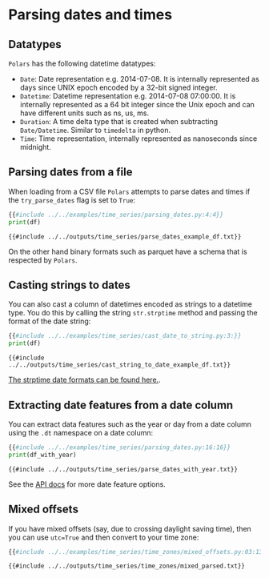 # Parsing dates and times

## Datatypes

`Polars` has the following datetime datatypes:

- `Date`: Date representation e.g. 2014-07-08. It is internally represented as days since UNIX epoch encoded by a 32-bit signed integer.
- `Datetime`: Datetime representation e.g. 2014-07-08 07:00:00. It is internally represented as a 64 bit integer since the Unix epoch and can have different units such as ns, us, ms.
- `Duration`: A time delta type that is created when subtracting `Date/Datetime`. Similar to `timedelta` in python.
- `Time`: Time representation, internally represented as nanoseconds since midnight.

## Parsing dates from a file

When loading from a CSV file `Polars` attempts to parse dates and times if the `try_parse_dates` flag is set to `True`:

```python
{{#include ../../examples/time_series/parsing_dates.py:4:4}}
print(df)
```

```text
{{#include ../../outputs/time_series/parse_dates_example_df.txt}}
```

On the other hand binary formats such as parquet have a schema that is respected by `Polars`.

## Casting strings to dates

You can also cast a column of datetimes encoded as strings to a datetime type. You do this by calling the string `str.strptime` method and passing the format of the date string:

```python
{{#include ../../examples/time_series/cast_date_to_string.py:3:}}
print(df)
```

```text
{{#include ../../outputs/time_series/cast_string_to_date_example_df.txt}}
```

[The strptime date formats can be found here.](https://docs.rs/chrono/latest/chrono/format/strftime/index.html).

## Extracting date features from a date column

You can extract data features such as the year or day from a date column using the `.dt` namespace on a date column:

```python
{{#include ../../examples/time_series/parsing_dates.py:16:16}}
print(df_with_year)
```

```text
{{#include ../../outputs/time_series/parse_dates_with_year.txt}}
```

See the [API docs](POLARS_PY_REF_GUIDE/series/timeseries.html)
for more date feature options.

## Mixed offsets

If you have mixed offsets (say, due to crossing daylight saving time),
then you can use `utc=True` and then convert to your time zone:

```python
{{#include ../../examples/time_series/time_zones/mixed_offsets.py:03:13}}
```

```text
{{#include ../../outputs/time_series/time_zones/mixed_parsed.txt}}
```
